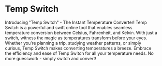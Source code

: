 # Temp Switch
Introducing "Temp Switch" - The Instant Temperature Converter!  Temp Switch is a powerful and swift online tool that enables seamless temperature conversion between Celsius, Fahrenheit, and Kelvin. With just a switch, witness the magic as temperatures transform before your eyes. Whether you're planning a trip, studying weather patterns, or simply curious, Temp Switch makes converting temperatures a breeze. Embrace the efficiency and ease of Temp Switch for all your temperature needs. No more guesswork - simply switch and convert!
